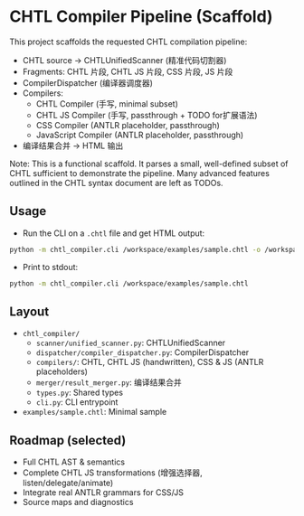 # CHTL Compiler Pipeline (Scaffold)

This project scaffolds the requested CHTL compilation pipeline:

- CHTL source → CHTLUnifiedScanner (精准代码切割器)
- Fragments: CHTL 片段, CHTL JS 片段, CSS 片段, JS 片段
- CompilerDispatcher (编译器调度器)
- Compilers:
  - CHTL Compiler (手写, minimal subset)
  - CHTL JS Compiler (手写, passthrough + TODO for扩展语法)
  - CSS Compiler (ANTLR placeholder, passthrough)
  - JavaScript Compiler (ANTLR placeholder, passthrough)
- 编译结果合并 → HTML 输出

Note: This is a functional scaffold. It parses a small, well-defined subset of CHTL sufficient to demonstrate the pipeline. Many advanced features outlined in the CHTL syntax document are left as TODOs.

## Usage

- Run the CLI on a `.chtl` file and get HTML output:

```bash
python -m chtl_compiler.cli /workspace/examples/sample.chtl -o /workspace/out.html
```

- Print to stdout:

```bash
python -m chtl_compiler.cli /workspace/examples/sample.chtl
```

## Layout

- `chtl_compiler/`
  - `scanner/unified_scanner.py`: CHTLUnifiedScanner
  - `dispatcher/compiler_dispatcher.py`: CompilerDispatcher
  - `compilers/`: CHTL, CHTL JS (handwritten), CSS & JS (ANTLR placeholders)
  - `merger/result_merger.py`: 编译结果合并
  - `types.py`: Shared types
  - `cli.py`: CLI entrypoint
- `examples/sample.chtl`: Minimal sample

## Roadmap (selected)

- Full CHTL AST & semantics
- Complete CHTL JS transformations (增强选择器, listen/delegate/animate)
- Integrate real ANTLR grammars for CSS/JS
- Source maps and diagnostics
